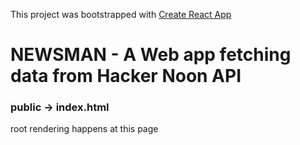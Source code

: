 This project was bootstrapped with [Create React App](https://github.com/facebook/create-react-app)
# NEWSMAN - A Web app fetching data from Hacker Noon API
### public -> index.html
root rendering happens at this page 


